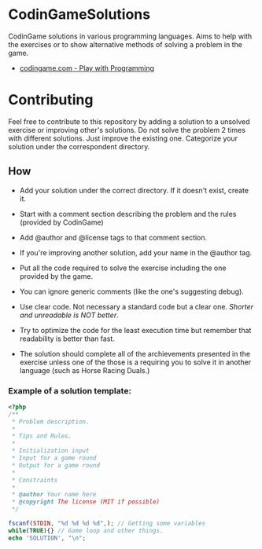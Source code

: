 # CodinGameSolutions
CodinGame solutions in various programming languages. Aims to help with the exercises or to show alternative methods of 
solving a problem in the game.

- [codingame.com - Play with Programming](https://www.codingame.com)

# Contributing
Feel free to contribute to this repository by adding a solution to a unsolved exercise or improving other's solutions.
Do not solve the problem 2 times with different solutions. Just improve the existing one.
Categorize your solution under the correspondent directory.

## How

- Add your solution under the correct directory. If it doesn't exist, create it.
- Start with a comment section describing the problem and the rules (provided by CodinGame)
- Add @author and @license tags to that comment section.
- If you're improving another solution, add your name in the @author tag.
- Put all the code required to solve the exercise including the one provided by the game.
- You can ignore generic comments (like the one's suggesting debug).
- Use clear code. Not necessary a standard code but a clear one. _Shorter and unreadable is NOT better_.
- Try to optimize the code for the least execution time but remember that readability is better than fast.

- The solution should complete all of the archievements presented in the exercise unless one of the those
is a requiring you to solve it in another language (such as Horse Racing Duals.)

### Example of a solution template:
```php
<?php
/**
 * Problem description.
 * 
 * Tips and Rules.
 * 
 * Initialization input
 * Input for a game round
 * Output for a game round
 * 
 * Constraints
 * 
 * @author Your name here
 * @copyright The license (MIT if possible)
 */

fscanf(STDIN, "%d %d %d %d",); // Getting some variables
while(TRUE){} // Game loop and other things.
echo 'SOLUTION', "\n";
```
